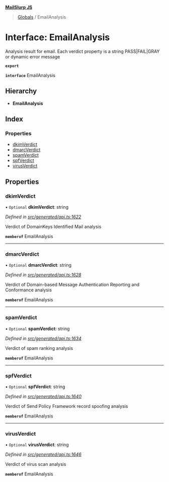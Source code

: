 **[MailSlurp JS](../README.md)**

> [Globals](../README.md) / EmailAnalysis

# Interface: EmailAnalysis

Analysis result for email. Each verdict property is a string PASS|FAIL|GRAY or dynamic error message

**`export`** 

**`interface`** EmailAnalysis

## Hierarchy

* **EmailAnalysis**

## Index

### Properties

* [dkimVerdict](emailanalysis.md#dkimverdict)
* [dmarcVerdict](emailanalysis.md#dmarcverdict)
* [spamVerdict](emailanalysis.md#spamverdict)
* [spfVerdict](emailanalysis.md#spfverdict)
* [virusVerdict](emailanalysis.md#virusverdict)

## Properties

### dkimVerdict

• `Optional` **dkimVerdict**: string

*Defined in [src/generated/api.ts:1622](https://github.com/mailslurp/mailslurp-client/blob/8d5c17f/src/generated/api.ts#L1622)*

Verdict of DomainKeys Identified Mail analysis

**`memberof`** EmailAnalysis

___

### dmarcVerdict

• `Optional` **dmarcVerdict**: string

*Defined in [src/generated/api.ts:1628](https://github.com/mailslurp/mailslurp-client/blob/8d5c17f/src/generated/api.ts#L1628)*

Verdict of Domain-based Message Authentication Reporting and Conformance analysis

**`memberof`** EmailAnalysis

___

### spamVerdict

• `Optional` **spamVerdict**: string

*Defined in [src/generated/api.ts:1634](https://github.com/mailslurp/mailslurp-client/blob/8d5c17f/src/generated/api.ts#L1634)*

Verdict of spam ranking analysis

**`memberof`** EmailAnalysis

___

### spfVerdict

• `Optional` **spfVerdict**: string

*Defined in [src/generated/api.ts:1640](https://github.com/mailslurp/mailslurp-client/blob/8d5c17f/src/generated/api.ts#L1640)*

Verdict of Send Policy Framework record spoofing analysis

**`memberof`** EmailAnalysis

___

### virusVerdict

• `Optional` **virusVerdict**: string

*Defined in [src/generated/api.ts:1646](https://github.com/mailslurp/mailslurp-client/blob/8d5c17f/src/generated/api.ts#L1646)*

Verdict of virus scan analysis

**`memberof`** EmailAnalysis
